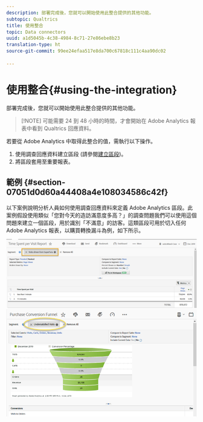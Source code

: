 ```yaml
---
description: 部署完成後，您就可以開始使用此整合提供的其他功能。
subtopic: Qualtrics
title: 使用整合
topic: Data connectors
uuid: a1d5045b-4c38-4984-8c71-27e86ebe8b23
translation-type: ht
source-git-commit: 99ee24efaa517e8da700c67818c111c4aa90dc02

---
```



# 使用整合{#using-the-integration}

部署完成後，您就可以開始使用此整合提供的其他功能。

> [!NOTE] 可能需要 24 到 48 小時的時間，才會開始在 Adobe Analytics 報表中看到 Qualtrics 回應資料。

若要從 Adobe Analytics 中取得此整合的值，需執行以下操作。

1. 使用調查回應資料建立區段 (請參閱[建立區段](https://docs.adobe.com/content/help/zh-Hant/analytics/components/segmentation/seg-home.html))。
1. 將區段套用至重要報表。

## 範例 {#section-07051d0d60a44408a4e108034586c42f}

以下案例說明分析人員如何使用調查回應資料來定義 Adobe Analytics 區段。此案例假設使用類似「您對今天的造訪滿意度多高？」的調查問題我們可以使用這個問題來建立一個區段，用於識別「不滿意」的訪客。這類區段可用於切入任何 Adobe Analytics 報表，以購買轉換漏斗為例，如下所示。

![](assets/using-1.png) ![](assets/using-2.png)


